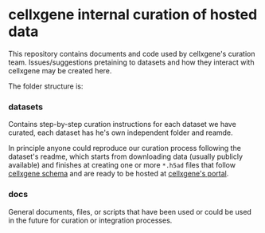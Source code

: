 # cellxgene internal curation of hosted data

This repository contains documents and code used by cellxgene's curation team. Issues/suggestions pretaining to datasets and how they interact with cellxgene may be created here. 

The folder structure is:

### datasets

Contains step-by-step curation instructions for each dataset we have curated, each dataset has he's own independent folder and reamde. 

In principle anyone could reproduce our curation process following the dataset's readme, which starts from downloading data (usually publicly available) and finishes at creating one or more `*.h5ad` files that follow [cellxgene schema](https://github.com/chanzuckerberg/corpora-data-portal/blob/main/backend/schema/corpora_schema_h5ad_implementation.md) and are ready to be hosted at [cellxgene's portal](https://cellxgene.cziscience.com/).

### docs

General documents, files, or scripts that have been used or could be used in the future for curation or integration processes.
